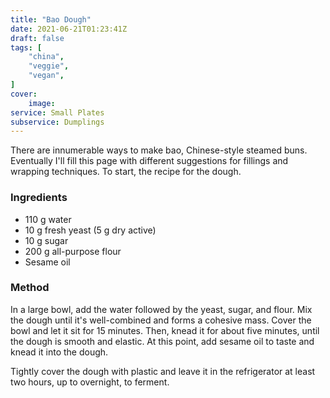 ```yaml
---
title: "Bao Dough"
date: 2021-06-21T01:23:41Z
draft: false
tags: [
    "china",
    "veggie",
    "vegan",
]
cover:
    image: 
service: Small Plates
subservice: Dumplings
---
```


There are innumerable ways to make bao, Chinese-style steamed buns. Eventually I'll fill this page with different suggestions for fillings and wrapping techniques. To start, the recipe for the dough.

### Ingredients

* 110 g water
* 10 g fresh yeast (5 g dry active)
* 10 g sugar
* 200 g all-purpose flour
* Sesame oil

### Method

In a large bowl, add the water followed by the yeast, sugar, and flour. Mix the dough until it's well-combined and forms a cohesive mass. Cover the bowl and let it sit for 15 minutes. Then, knead it for about five minutes, until the dough is smooth and elastic. At this point, add sesame oil to taste and knead it into the dough.

Tightly cover the dough with plastic and leave it in the refrigerator at least two hours, up to overnight, to ferment.
